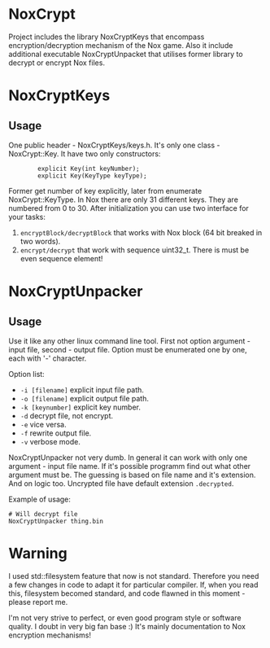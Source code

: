 # NoxCrypt
Project includes the library NoxCryptKeys that encompass encryption/decryption mechanism of the Nox game. Also it include additional executable NoxCryptUnpacket that utilises former library to decrypt or encrypt Nox files.

# NoxCryptKeys
## Usage
One public header - NoxCryptKeys/keys.h.
It's only one class - NoxCrypt::Key. It have two only constructors:
```
		explicit Key(int keyNumber);
		explicit Key(KeyType keyType);
```
Former get number of key explicitly, later from enumerate NoxCrypt::KeyType. In Nox there are only 31 different keys. They are numbered from 0 to 30. 
After initialization you can use two interface for your tasks:
1. `encryptBlock/decryptBlock` that works with Nox block (64 bit breaked in two words).
2. `encrypt/decrypt` that work with sequence uint32_t. There is must be even sequence element! 

# NoxCryptUnpacker
## Usage
Use it like any other linux command line tool. First not option argument - input file, second - output file.
Option must be enumerated one by one, each with '-' character.

Option list:
- `-i [filename]` explicit input file path.  
- `-o [filename]` explicit output file path.  
- `-k [keynumber]` explicit key number.
- `-d` decrypt file, not encrypt.
- `-e` vice versa.
- `-f` rewrite output file.
- `-v` verbose mode.

NoxCryptUnpacker not very dumb. In general it can work with only one argument - input file name. If it's possible programm find out what other argument must be. The guessing is based on file name and it's extension. And on logic too. 
Uncrypted file have default extension `.decrypted`. 

Example of usage:
```
# Will decrypt file
NoxCryptUnpacker thing.bin
```

# Warning
I used std::filesystem feature that now is not standard. Therefore you need a few changes in code to adapt it for particular compiler. If, when you read this, filesystem becomed standard, and code flawned in this moment - please report me.

I'm not very strive to perfect, or even good program style or software quality. I doubt in very big fan base :) It's mainly documentation to Nox encryption mechanisms!


